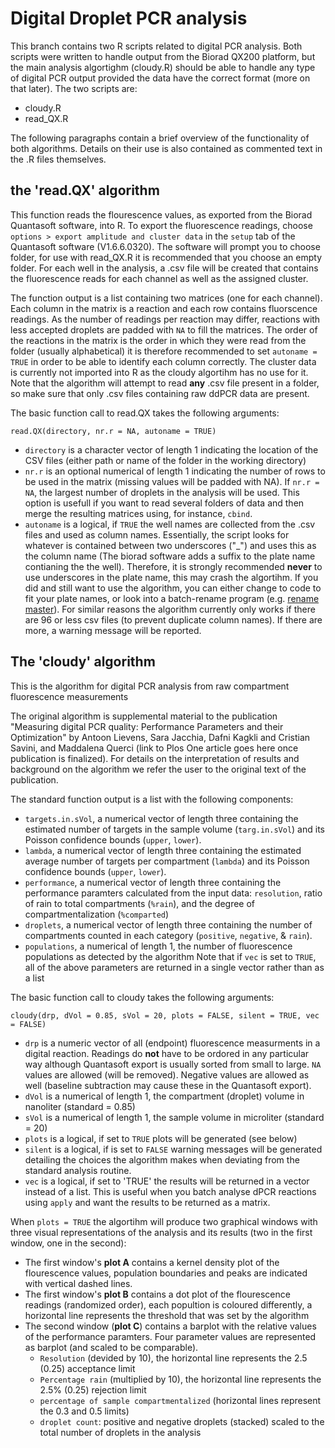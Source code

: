 # Digital Droplet PCR analysis
This branch contains two R scripts related to digital PCR analysis. Both scripts were written to handle output from the Biorad QX200 platform, but the main analysis algortighm (cloudy.R) should be able to handle any type of digital PCR output provided the data have the correct format (more on that later).
The two scripts are:
- cloudy.R
- read_QX.R

The following paragraphs contain a brief overview of the functionality of both algorithms. Details on their use is also contained as commented text in the .R files themselves.

## the 'read.QX' algorithm
This function reads the flourescence values, as exported from the Biorad Quantasoft software, into R. To export the fluorescence readings, choose `options > export amplitude and cluster data` in the `setup` tab of the Quantasoft software (V1.6.6.0320). The software will prompt you to choose folder, for use with read_QX.R it is recommended that you choose an empty folder. For each well in the analysis, a .csv file will be created that contains the fluorescence reads for each channel as well as the assigned cluster.

The function output is a list containing two matrices (one for each channel). Each column in the matrix is a reaction and each row contains fluorscence readings. As the number of readings per reaction may differ, reactions with less accepted droplets are padded with `NA` to fill the matrices. The order of the reactions in the matrix is the order in which they were read from the folder (usually alphabetical) it is therefore recommended to set `autoname = TRUE` in order to be able to identify each column correctly. The cluster data is currently not imported into R as the cloudy algortihm has no use for it. Note that the algorithm will attempt to read **any** .csv file present in a folder, so make sure that only .csv files containing raw ddPCR data are present.

The basic function call to read.QX takes the following arguments:
```
read.QX(directory, nr.r = NA, autoname = TRUE)
```
- `directory` is a character vector of length 1 indicating the location of the CSV files (either path or name of the folder in the working directory)
- `nr.r` is an optional numerical of length 1 indicating the number of rows to be used in the matrix (missing values will be padded with NA). If `nr.r = NA`, the largest number of droplets in the analysis will be used. This option is usefull if you want to read several folders of data and then merge the resulting matrices using, for instance, `cbind`.
- `autoname` is a logical, if `TRUE` the well names are collected from the .csv files and used as column names. Essentially, the script looks for whatever is contained between two underscores ("_") and uses this as the column name (The biorad software adds a suffix to the plate name contianing the the well).  Therefore, it is strongly recommended **never** to use underscores in the plate name, this may crash the algortihm. If you did and still want to use the algorithm, you can either change to code to fit your plate names, or look into a batch-rename program (e.g. [rename master](http://rename-master.en.softonic.com/)). For similar reasons the algorithm currently only works if there are 96 or less csv files  (to prevent duplicate column names). If there are more, a warning message will be reported. 

## The 'cloudy' algorithm

This is the algorithm for digital PCR analysis from raw compartment fluorescence measurements

The original algorithm is supplemental material to the publication "Measuring digital PCR quality: Performance Parameters and their Optimization" by Antoon Lievens, Sara Jacchia, Dafni Kagkli and Cristian Savini, and Maddalena Querci (link to Plos One article goes here once publication is finalized). For details on the interpretation of results and background on the algorithm we refer the user to the original text of the publication.

The standard function output is a list with the following components:
- `targets.in.sVol`, a numerical vector of length three containing the estimated number of targets in the sample volume (`targ.in.sVol`) and its Poisson confidence bounds (`upper`, `lower`).
- `lambda`, a numerical vector of length three containing the estimated average number of targets per compartment (`lambda`) and its Poisson confidence bounds (`upper`, `lower`).
- `performance`, a numerical vector of length three containing the performance paramters calculated from the input data: `resolution`, ratio of rain to total compartments (`%rain`), and the degree of compartmentalization (`%comparted`)
- `droplets`, a numerical vector of length three containing the number of compartments counted in each category (`positive`, `negative`, & `rain`).
- `populations`, a numerical of length 1, the number of fluorescence populations as detected by the algorithm 
Note that if `vec` is set to `TRUE`, all of the above parameters are returned in a single vector rather than as a list
 
The basic function call to cloudy takes the following arguments:
```
cloudy(drp, dVol = 0.85, sVol = 20, plots = FALSE, silent = TRUE, vec = FALSE)
```
- `drp` is a numeric vector of all (endpoint) fluorescence measurments in a digital reaction. Readings do **not** have to be ordored in any particular way although Quantasoft export is usually sorted from small to large. `NA` values are allowed (will be removed). Negative values are allowed as well (baseline subtraction may cause these in the Quantasoft export).
- `dVol` is a numerical of length 1, the compartment (droplet) volume in nanoliter (standard = 0.85)
- `sVol` is a  numerical of length 1, the sample volume in microliter (standard = 20) 
- `plots` is a logical, if set to `TRUE` plots will be generated (see below)
- `silent` is a logical, if is set to `FALSE` warning messages will be generated detailing the choices the algorithm makes when deviating from the standard analysis routine. 
- `vec` is a logical, if set to 'TRUE' the results will be returned in a vector instead of a list. This is useful when you batch analyse dPCR reactions using `apply` and want the results to be returned as a matrix.

When `plots = TRUE` the algortihm will produce two graphical windows with three visual representations of the analysis and its results (two in the first window, one in the second):
- The first window's **plot A** contains a kernel density plot of the flourescence values, population boundaries and peaks are indicated with vertical dashed lines. 
- The first window's **plot B** contains a dot plot of the flourescence readings (randomized order), each popultion is coloured differently, a horizontal line represents the threshold that was set by the algorithm
- The second window (**plot C**) contains a barplot with the relative values of the performance paramters. Four parameter values are represented as barplot (and scaled to be comparable). 
  * `Resolution` (devided by 10), the horizontal line represents the 2.5 (0.25) acceptance limit
  * `Percentage rain` (multiplied by 10), the horizontal line represents the 2.5% (0.25) rejection limit
  * `percentage of sample compartmentalized` (horizontal lines represent the 0.3 and 0.5 limits)
  * `droplet count`: positive and negative droplets (stacked) scaled to the total number of droplets in the analysis

